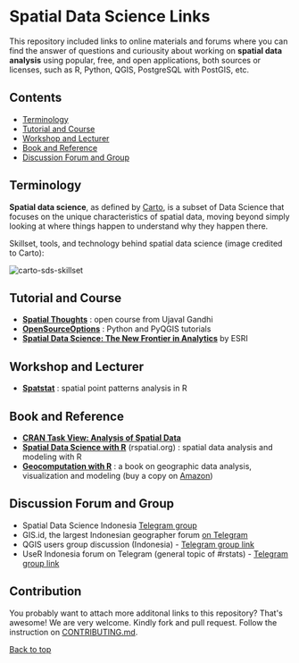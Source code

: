 # Spatial Data Science Links

This repository included links to online materials and forums where you can find the answer of questions and curiousity about working on **spatial data analysis** using popular, free, and open applications, both sources or licenses, such as R, Python, QGIS, PostgreSQL with PostGIS, etc.

## Contents

- [Terminology](https://github.com/akherlan/sdslisting#terminology)
- [Tutorial and Course](https://github.com/akherlan/sdslisting#tutorial-and-course)
- [Workshop and Lecturer](https://github.com/akherlan/sdslisting#workshop-and-lecturer)
- [Book and Reference](https://github.com/akherlan/sdslisting#book-and-reference)
- [Discussion Forum and Group](https://github.com/akherlan/sdslisting#discussion-forum-and-group)


## Terminology

**Spatial data science**, as defined by [Carto](https://carto.com/what-is-spatial-data-science/), is a subset of Data Science that focuses on the unique characteristics of spatial data, moving beyond simply looking at where things happen to understand why they happen there.

Skillset, tools, and technology behind spatial data science (image credited to Carto):

![carto-sds-skillset](https://carto.com/img/definitions/spatial-analysis-languages.2906f68c.png)


## Tutorial and Course

- [**Spatial Thoughts**](https://courses.spatialthoughts.com/index.html) : open course from Ujaval Gandhi
- [**OpenSourceOptions**](https://opensourceoptions.com/tutorials/) : Python and PyQGIS tutorials
- [**Spatial Data Science: The New Frontier in Analytics**](https://www.esri.com/training/catalog/5d76dcf7e9ccda09bef61294/) by ESRI


## Workshop and Lecturer

- [**Spatstat**](http://spatstat.org/workshops.html) : spatial point patterns analysis in R


## Book and Reference

- [**CRAN Task View: Analysis of Spatial Data**](https://cran.r-project.org/web/views/Spatial.html)
- [**Spatial Data Science with R**](https://www.rspatial.org/index.html) (rspatial.org) : spatial data analysis and modeling with R
- [**Geocomputation with R**](https://geocompr.robinlovelace.net/) : a book on geographic data analysis, visualization and modeling (buy a copy on [Amazon](https://www.amazon.com/Geocomputation-Chapman-Hall-Robin-Lovelace/dp/1138304514/))


## Discussion Forum and Group

- Spatial Data Science Indonesia [Telegram group](https://t.me/sains_data_spasial)
- GIS.id, the largest Indonesian geographer forum [on Telegram](https://t.me/gis_id)
- QGIS users group discussion (Indonesia) - [Telegram group link](https://t.me/qgisindonesia)
- UseR Indonesia forum on Telegram (general topic of #rstats) - [Telegram group link](https://t.me/GNURIndonesia)


## Contribution

You probably want to attach more additonal links to this repository? That's awesome! We are very welcome. Kindly fork and pull request. Follow the instruction on [CONTRIBUTING.md](https://github.com/akherlan/sdslisting/blob/main/CONTRIBUTING.md).

[Back to top](https://github.com/akherlan/sdslisting#Contents)
